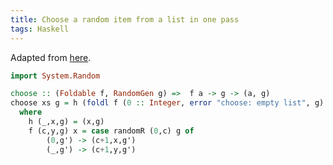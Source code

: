 ```yaml
---
title: Choose a random item from a list in one pass
tags: Haskell
---
```


Adapted from [here](https://blog.plover.com/prog/weighted-reservoir-sampling.html).

```haskell
import System.Random

choose :: (Foldable f, RandomGen g) =>  f a -> g -> (a, g)
choose xs g = h (foldl f (0 :: Integer, error "choose: empty list", g) xs)
  where
    h (_,x,g) = (x,g)
    f (c,y,g) x = case randomR (0,c) g of
        (0,g') -> (c+1,x,g')
        (_,g') -> (c+1,y,g')
```
